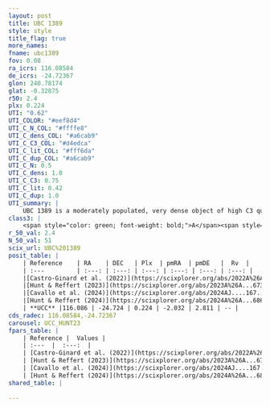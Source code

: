 ```yaml
---
layout: post
title: UBC 1389
style: style
title_flag: true
more_names: 
fname: ubc1389
fov: 0.08
ra_icrs: 116.08584
de_icrs: -24.72367
glon: 240.78174
glat: -0.32875
r50: 2.4
plx: 0.224
UTI: "0.62"
UTI_COLOR: "#eef8d4"
UTI_C_N_COL: "#ffffe8"
UTI_C_dens_COL: "#a6cab9"
UTI_C_C3_COL: "#d4edca"
UTI_C_lit_COL: "#fff6da"
UTI_C_dup_COL: "#a6cab9"
UTI_C_N: 0.5
UTI_C_dens: 1.0
UTI_C_C3: 0.75
UTI_C_lit: 0.42
UTI_C_dup: 1.0
UTI_summary: |
    UBC 1389 is a moderately populated, very dense object of high C3 quality. It was recently reported in the literature.
class3: |
    <span style="color: green; font-weight: bold;">A</span><span style="color: #FFC300; font-weight: bold;">B</span>
r_50_val: 2.4
N_50_val: 51
scix_url: UBC%201389
posit_table: |
    | Reference    | RA    | DEC   | Plx  | pmRA  | pmDE   |  Rv  |
    | :---         | :---: | :---: | :---: | :---: | :---: | :---: |
    |[Castro-Ginard et al. (2022)](https://scixplorer.org/abs/2022A%26A...661A.118C) | 116.08 | -24.74 | 0.26 | -2.03 | 2.8 | -- |
    |[Hunt & Reffert (2023)](https://scixplorer.org/abs/2023A%26A...673A.114H) | 116.092 | -24.728 | 0.226 | -2.035 | 2.816 | -- |
    |[Cavallo et al. (2024)](https://scixplorer.org/abs/2024AJ....167...12C) | 116.078 | -24.736 | 0.233 | -- | -- | -- |
    |[Hunt & Reffert (2024)](https://scixplorer.org/abs/2024A%26A...686A..42H) | 116.092 | -24.728 | 0.226 | -2.035 | 2.816 | -- |
    | **UCC** |116.086 | -24.724 | 0.224 | -2.032 | 2.811 | -- | 
cds_radec: 116.08584,-24.72367
carousel: UCC_HUNT23
fpars_table: |
    | Reference |  Values |
    | :---  |  :---:  |
    | [Castro-Ginard et al. (2022)](https://scixplorer.org/abs/2022A%26A...661A.118C) | `AV=1.043, Dist=4881, logAge=8.551` |
    | [Hunt & Reffert (2023)](https://scixplorer.org/abs/2023A%26A...673A.114H) | `AV50=0.939, diffAV50=1.315, MOD50=12.882, logAge50=8.809` |
    | [Cavallo et al. (2024)](https://scixplorer.org/abs/2024AJ....167...12C) | `AV50=1.64, dMod50=12.8, logAge50=8.28, [Fe/H]50=-0.32` |
    | [Hunt & Reffert (2024)](https://scixplorer.org/abs/2024A%26A...686A..42H) | `MassJ=403.172` |
shared_table: |
    
---
```

